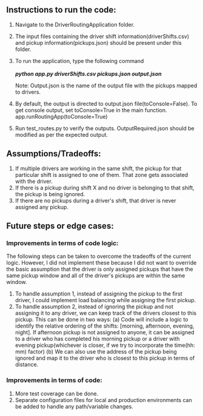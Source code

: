 ## Instructions to run the code: 
1. Navigate to the DriverRoutingApplication folder.
2. The input files containing the driver shift information(driverShifts.csv) and pickup information(pickups.json) should be present under this folder.
3. To run the application, type the following command <br>
     <br>
     <b><i>python app.py driverShifts.csv pickups.json output.json</i></b>
     
   Note: Output.json is the name of the output file with the pickups mapped to drivers.
4. By default, the output is directed to output.json file(toConsole=False). To get console output, set toConsole=True in the main function.<br> 
     app.runRoutingApp(toConsole=True)
6. Run test_routes.py to verify the outputs. OutputRequired.json should be modified as per the expected output.

## Assumptions/Tradeoffs: 
1. If multiple drivers are working in the same shift, the pickup for that particular shift is assigned to one of them. That zone gets associated with the driver. 
2. If there is a pickup during shift X and no driver is belonging to that shift, the pickup is being ignored.
3. If there are no pickups during a driver's shift, that driver is never assigned any pickup.

## Future steps or edge cases: 
### Improvements in terms of code logic: 
The following steps can be taken to overcome the tradeoffs of the current logic. However, I did not implement these because I did not want to override the basic assumption that the driver is only assigned pickups that have the same pickup window and all of the driver's pickups are within the same window. 
1. To handle assumption 1, instead of assigning the pickup to the first driver, I could implement load balancing while assigning the first pickup.
2. To handle assumption 2, instead of ignoring the pickup and not assigning it to any driver, we can keep track of the drivers closest to this pickup. This can be done in two ways: 
    (a) Code will include a logic to identify the relative ordering of the shifts: [morning, afternoon, evening, night]. If afternoon pickup is not assigned to anyone, it can be assigned to a driver who has completed his morning pickup or a driver with evening pickup(whichever is closer, if we try to incorporate the time(hh: mm) factor)
    (b) We can also use the address of the pickup being ignored and map it to the driver who is closest to this pickup in terms of distance.
    
### Improvements in terms of code:
1. More test coverage can be done.
2. Separate configuration files for local and production environments can be added to handle any path/variable changes.
